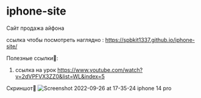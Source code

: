 # iphone-site

Сайт продажа айфона

ссылка чтобы посмотреть наглядно : https://spbkit1337.github.io/iphone-site/

Полезные ссылки🔗:
1) ссылка на урок https://www.youtube.com/watch?v=2dVPFVX3ZZ0&list=WL&index=5

Скриншот🦉
![Screenshot 2022-09-26 at 17-35-24 iphone 14 pro](https://user-images.githubusercontent.com/51737588/192304280-6e69447f-6c9b-427e-bac5-a498dd8ed1cf.png)
